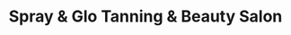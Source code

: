 ---
title: "Spray & Glo Tanning & Beauty Salon"
url: /eastbourne/spray-und-glo-tanning-und-beauty-salon/
shop: Kosmetik
---